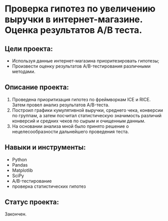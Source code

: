 # Проверка гипотез по увеличению выручки в интернет-магазине. Оценка результатов A/B теста.

## Цели проекта:
- Используя данные интернет-магазина приоритезировать гипотезы;
- Произвести оценку результатов A/B-тестирования различными методами.

## Описание проекта:
1. Проведена приоритизация гипотез по фреймворкам ICE и RICE. Затем провел анализ результатов A/B-теста.
2. Построил графики кумулятивной выручки, среднего чека, конверсии по группам, а затем посчитал статистическую значимость различий конверсий и средних чеков по сырым и очищенным данным.
3. На основании анализа мной было принято решение о нецелесообразности дальнейшего проведения теста.

## Навыки и инструменты:
- Python
- Pandas
- Matplotlib
- SciPy
- A/B-тестирование
- проверка статистических гипотез

## Статус проекта:
Закончен.
